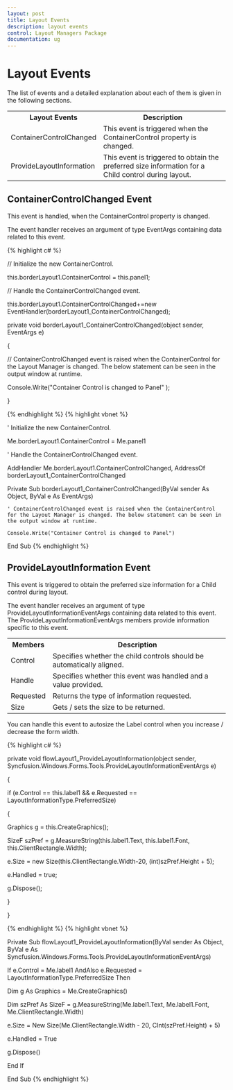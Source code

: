```yaml
---
layout: post
title: Layout Events
description: layout events
control: Layout Managers Package
documentation: ug
---
```

# Layout Events

The list of events and a detailed explanation about each of them is given in the following sections.



<table>
<tr>
<th>
Layout Events</th><th>
Description</th></tr>
<tr>
<td>
ContainerControlChanged</td><td>
This event is triggered when the ContainerControl property is changed.</td></tr>
<tr>
<td>
ProvideLayoutInformation</td><td>
This event is triggered to obtain the preferred size information for a Child control during layout.</td></tr>
</table>


## ContainerControlChanged Event

This event is handled, when the ContainerControl property is changed.

The event handler receives an argument of type EventArgs containing data related to this event.


{% highlight c# %}


// Initialize the new ContainerControl.

this.borderLayout1.ContainerControl = this.panel1;



// Handle the ContainerControlChanged event.

this.borderLayout1.ContainerControlChanged+=new EventHandler(borderLayout1_ContainerControlChanged);



private void borderLayout1_ContainerControlChanged(object sender, EventArgs e)

{

// ContainerControlChanged event is raised when the ContainerControl for the Layout Manager is changed. The below statement can be seen in the output window at runtime.

Console.Write("Container Control is changed to Panel" );

}


{% endhighlight  %}
{% highlight vbnet %}




' Initialize the new ContainerControl. 

Me.borderLayout1.ContainerControl = Me.panel1 



' Handle the ContainerControlChanged event. 

AddHandler Me.borderLayout1.ContainerControlChanged, AddressOf borderLayout1_ContainerControlChanged 



Private Sub borderLayout1_ContainerControlChanged(ByVal sender As Object, ByVal e As EventArgs)

    ' ContainerControlChanged event is raised when the ContainerControl for the Layout Manager is changed. The below statement can be seen in the output window at runtime. 

    Console.Write("Container Control is changed to Panel")

End Sub
{% endhighlight  %}

## ProvideLayoutInformation Event

This event is triggered to obtain the preferred size information for a Child control during layout.

The event handler receives an argument of type ProvideLayoutInformationEventArgs containing data related to this event. The ProvideLayoutInformationEventArgs members provide information specific to this event.



<table>
<tr>
<th>
Members</th><th>
Description</th></tr>
<tr>
<td>
Control</td><td>
Specifies whether the child controls should be automatically aligned.</td></tr>
<tr>
<td>
Handle</td><td>
Specifies whether this event was handled and a value provided.</td></tr>
<tr>
<td>
Requested</td><td>
Returns the type of information requested.</td></tr>
<tr>
<td>
Size</td><td>
Gets / sets the size to be returned.</td></tr>
</table>


You can handle this event to autosize the Label control when you increase / decrease the form width.


{% highlight c# %}


private void flowLayout1_ProvideLayoutInformation(object sender, Syncfusion.Windows.Forms.Tools.ProvideLayoutInformationEventArgs e)

{

if (e.Control == this.label1 && e.Requested == LayoutInformationType.PreferredSize)

{

Graphics g = this.CreateGraphics();

SizeF szPref = g.MeasureString(this.label1.Text, this.label1.Font, this.ClientRectangle.Width);

e.Size = new Size(this.ClientRectangle.Width-20, (int)szPref.Height + 5);

e.Handled = true;

g.Dispose();

}

}



{% endhighlight  %}
{% highlight vbnet %}



Private Sub flowLayout1_ProvideLayoutInformation(ByVal sender As Object, ByVal e As Syncfusion.Windows.Forms.Tools.ProvideLayoutInformationEventArgs)

If e.Control = Me.label1 AndAlso e.Requested = LayoutInformationType.PreferredSize Then

Dim g As Graphics = Me.CreateGraphics()

Dim szPref As SizeF = g.MeasureString(Me.label1.Text, Me.label1.Font, Me.ClientRectangle.Width)

e.Size = New Size(Me.ClientRectangle.Width - 20, CInt(szPref.Height) + 5)

e.Handled = True

g.Dispose()

End If

End Sub
{% endhighlight  %}
